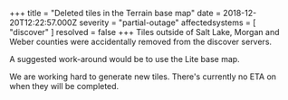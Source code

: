 +++
title = "Deleted tiles in the Terrain base map"
date = 2018-12-20T12:22:57.000Z
severity = "partial-outage"
affectedsystems = [
  "discover"
]
resolved = false
+++
Tiles outside of Salt Lake, Morgan and Weber counties were accidentally removed from the discover servers.

A suggested work-around would be to use the Lite base map.

We are working hard to generate new tiles. There's currently no ETA on when they will be completed.
